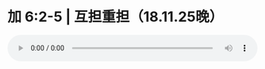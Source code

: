 # 加 6:2-5 | 互担重担（18.11.25晚）

<audio style="width: 100%;" preload="false" controls controlslist="nodownload"><source src="//file.simai.life/audio/mp3/old/27115.mp3" type="audio/mpeg">Your browser does not support the audio element.</audio>


